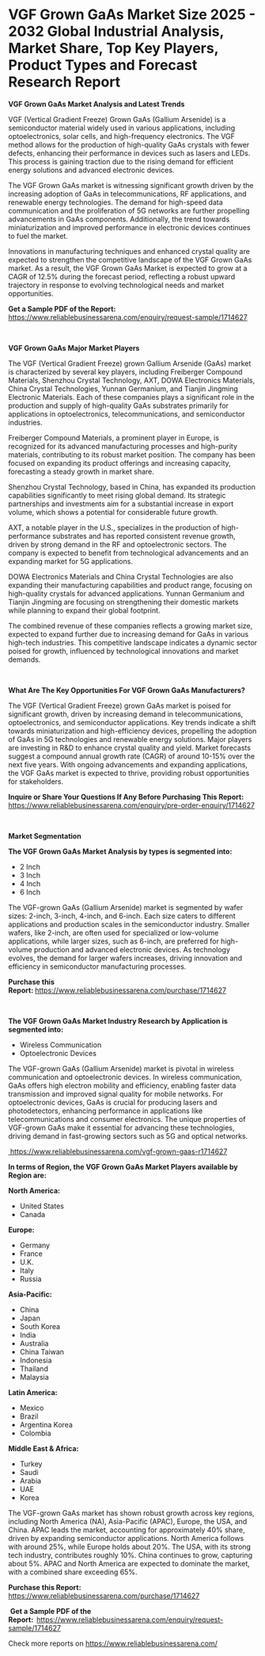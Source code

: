 <p><h1>VGF Grown GaAs Market Size 2025 - 2032 Global Industrial Analysis, Market Share, Top Key Players, Product Types and Forecast Research Report</h1></p><p><strong>VGF Grown GaAs Market Analysis and Latest Trends</strong></p>
<p><p>VGF (Vertical Gradient Freeze) Grown GaAs (Gallium Arsenide) is a semiconductor material widely used in various applications, including optoelectronics, solar cells, and high-frequency electronics. The VGF method allows for the production of high-quality GaAs crystals with fewer defects, enhancing their performance in devices such as lasers and LEDs. This process is gaining traction due to the rising demand for efficient energy solutions and advanced electronic devices.</p><p>The VGF Grown GaAs market is witnessing significant growth driven by the increasing adoption of GaAs in telecommunications, RF applications, and renewable energy technologies. The demand for high-speed data communication and the proliferation of 5G networks are further propelling advancements in GaAs components. Additionally, the trend towards miniaturization and improved performance in electronic devices continues to fuel the market.</p><p>Innovations in manufacturing techniques and enhanced crystal quality are expected to strengthen the competitive landscape of the VGF Grown GaAs market. As a result, the VGF Grown GaAs Market is expected to grow at a CAGR of 12.5% during the forecast period, reflecting a robust upward trajectory in response to evolving technological needs and market opportunities.</p></p>
<p><strong>Get a Sample PDF of the Report:&nbsp;</strong> <a href="https://www.reliablebusinessarena.com/enquiry/request-sample/1714627?utm_campaign=1905&utm_medium=2&utm_source=Github&utm_content=ia&utm_term=11012025&utm_id=vgf-grown-gaas">https://www.reliablebusinessarena.com/enquiry/request-sample/1714627</a></p>
<p>&nbsp;</p>
<p><strong>VGF Grown GaAs Major Market Players</strong></p>
<p><p>The VGF (Vertical Gradient Freeze) grown Gallium Arsenide (GaAs) market is characterized by several key players, including Freiberger Compound Materials, Shenzhou Crystal Technology, AXT, DOWA Electronics Materials, China Crystal Technologies, Yunnan Germanium, and Tianjin Jingming Electronic Materials. Each of these companies plays a significant role in the production and supply of high-quality GaAs substrates primarily for applications in optoelectronics, telecommunications, and semiconductor industries.</p><p>Freiberger Compound Materials, a prominent player in Europe, is recognized for its advanced manufacturing processes and high-purity materials, contributing to its robust market position. The company has been focused on expanding its product offerings and increasing capacity, forecasting a steady growth in market share.</p><p>Shenzhou Crystal Technology, based in China, has expanded its production capabilities significantly to meet rising global demand. Its strategic partnerships and investments aim for a substantial increase in export volume, which shows a potential for considerable future growth.</p><p>AXT, a notable player in the U.S., specializes in the production of high-performance substrates and has reported consistent revenue growth, driven by strong demand in the RF and optoelectronic sectors. The company is expected to benefit from technological advancements and an expanding market for 5G applications.</p><p>DOWA Electronics Materials and China Crystal Technologies are also expanding their manufacturing capabilities and product range, focusing on high-quality crystals for advanced applications. Yunnan Germanium and Tianjin Jingming are focusing on strengthening their domestic markets while planning to expand their global footprint.</p><p>The combined revenue of these companies reflects a growing market size, expected to expand further due to increasing demand for GaAs in various high-tech industries. This competitive landscape indicates a dynamic sector poised for growth, influenced by technological innovations and market demands.</p></p>
<p>&nbsp;</p>
<p><strong>What Are The Key Opportunities For VGF Grown GaAs Manufacturers?</strong></p>
<p><p>The VGF (Vertical Gradient Freeze) grown GaAs market is poised for significant growth, driven by increasing demand in telecommunications, optoelectronics, and semiconductor applications. Key trends indicate a shift towards miniaturization and high-efficiency devices, propelling the adoption of GaAs in 5G technologies and renewable energy solutions. Major players are investing in R&D to enhance crystal quality and yield. Market forecasts suggest a compound annual growth rate (CAGR) of around 10-15% over the next five years. With ongoing advancements and expanding applications, the VGF GaAs market is expected to thrive, providing robust opportunities for stakeholders.</p></p>
<p><strong>Inquire or Share Your Questions If Any Before Purchasing This Report:</strong> <a href="https://www.reliablebusinessarena.com/enquiry/pre-order-enquiry/1714627?utm_campaign=1905&utm_medium=2&utm_source=Github&utm_content=ia&utm_term=11012025&utm_id=vgf-grown-gaas">https://www.reliablebusinessarena.com/enquiry/pre-order-enquiry/1714627</a></p>
<p>&nbsp;</p>
<p><strong>Market Segmentation</strong></p>
<p><strong>The VGF Grown GaAs Market Analysis by types is segmented into:</strong></p>
<p><ul><li>2 Inch</li><li>3 Inch</li><li>4 Inch</li><li>6 Inch</li></ul></p>
<p><p>The VGF-grown GaAs (Gallium Arsenide) market is segmented by wafer sizes: 2-inch, 3-inch, 4-inch, and 6-inch. Each size caters to different applications and production scales in the semiconductor industry. Smaller wafers, like 2-inch, are often used for specialized or low-volume applications, while larger sizes, such as 6-inch, are preferred for high-volume production and advanced electronic devices. As technology evolves, the demand for larger wafers increases, driving innovation and efficiency in semiconductor manufacturing processes.</p></p>
<p><strong>Purchase this Report:&nbsp;</strong><a href="https://www.reliablebusinessarena.com/purchase/1714627?utm_campaign=1905&utm_medium=2&utm_source=Github&utm_content=ia&utm_term=11012025&utm_id=vgf-grown-gaas">https://www.reliablebusinessarena.com/purchase/1714627</a></p>
<p>&nbsp;</p>
<p><strong>The VGF Grown GaAs Market Industry Research by Application is segmented into:</strong></p>
<p><ul><li>Wireless Communication</li><li>Optoelectronic Devices</li></ul></p>
<p><p>The VGF-grown GaAs (Gallium Arsenide) market is pivotal in wireless communication and optoelectronic devices. In wireless communication, GaAs offers high electron mobility and efficiency, enabling faster data transmission and improved signal quality for mobile networks. For optoelectronic devices, GaAs is crucial for producing lasers and photodetectors, enhancing performance in applications like telecommunications and consumer electronics. The unique properties of VGF-grown GaAs make it essential for advancing these technologies, driving demand in fast-growing sectors such as 5G and optical networks.</p></p>
<p><a href="https://www.reliablebusinessarena.com/vgf-grown-gaas-r1714627?utm_campaign=1905&utm_medium=2&utm_source=Github&utm_content=ia&utm_term=11012025&utm_id=vgf-grown-gaas">&nbsp;https://www.reliablebusinessarena.com/vgf-grown-gaas-r1714627</a></p>
<p><strong>In terms of Region, the VGF Grown GaAs Market Players available by Region are:</strong></p>
<p>
    <p> <strong> North America: </strong>
        <ul>
            <li>United States</li>
            <li>Canada</li>
        </ul>
        </p> 
    <p> <strong> Europe: </strong>
        <ul>
            <li>Germany</li>
            <li>France</li>
            <li>U.K.</li>
            <li>Italy</li>
            <li>Russia</li>
        </ul>
        </p> 
    <p> <strong> Asia-Pacific: </strong>
        <ul>
            <li>China</li>
            <li>Japan</li>
            <li>South Korea</li>
            <li>India</li>
            <li>Australia</li>
            <li>China Taiwan</li>
            <li>Indonesia</li>
            <li>Thailand</li>
            <li>Malaysia</li>
        </ul>
        </p> 
    <p> <strong> Latin America: </strong>
        <ul>
            <li>Mexico</li>
            <li>Brazil</li>
            <li>Argentina Korea</li>
            <li>Colombia</li>
        </ul>
        </p> 
    <p> <strong> Middle East & Africa: </strong>
        <ul>
            <li>Turkey</li>
            <li>Saudi</li>
            <li>Arabia</li>
            <li>UAE</li>
            <li>Korea</li>
        </ul>
    </p>
    </p>
<p><p>The VGF-grown GaAs market has shown robust growth across key regions, including North America (NA), Asia-Pacific (APAC), Europe, the USA, and China. APAC leads the market, accounting for approximately 40% share, driven by expanding semiconductor applications. North America follows with around 25%, while Europe holds about 20%. The USA, with its strong tech industry, contributes roughly 10%. China continues to grow, capturing about 5%. APAC and North America are expected to dominate the market, with a combined share exceeding 65%.</p></p>
<p><strong>Purchase this Report: </strong><a href="https://www.reliablebusinessarena.com/purchase/1714627?utm_campaign=1905&utm_medium=2&utm_source=Github&utm_content=ia&utm_term=11012025&utm_id=vgf-grown-gaas">https://www.reliablebusinessarena.com/purchase/1714627</a></p>
<p>&nbsp;<strong>Get a Sample PDF of the Report:&nbsp;&nbsp;</strong><a href="https://www.reliablebusinessarena.com/enquiry/request-sample/1714627?utm_campaign=1905&utm_medium=2&utm_source=Github&utm_content=ia&utm_term=11012025&utm_id=vgf-grown-gaas">https://www.reliablebusinessarena.com/enquiry/request-sample/1714627</a></p>
<p><strong></strong></p>
<p>Check more reports on <a href="https://www.reliablebusinessarena.com/?utm_campaign=1905&utm_medium=2&utm_source=Github&utm_content=ia&utm_term=11012025&utm_id=vgf-grown-gaas">https://www.reliablebusinessarena.com/</a></p>
